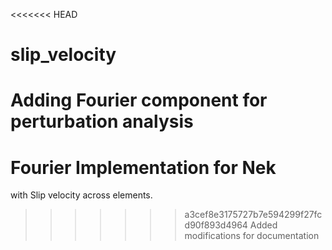 <<<<<<< HEAD
# slip_velocity
Adding Fourier component for perturbation analysis
=======
# Fourier Implementation for Nek
with Slip velocity across elements.
>>>>>>> a3cef8e3175727b7e594299f27fcd90f893d4964
Added modifications for documentation
